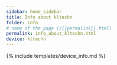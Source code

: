 ```yaml
---
sidebar: home_sidebar
title: Info about kltechn
folder: info
# name of the page (/{{permalink}}.html)
permalink: info_about_kltechn.html
device: kltechn
---
```

{% include templates/device_info.md %}
